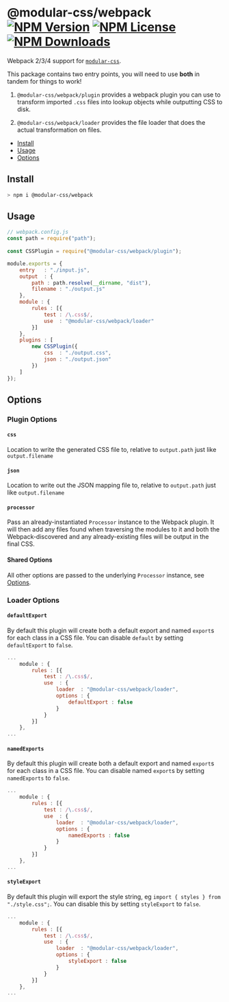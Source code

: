 @modular-css/webpack  [![NPM Version](https://img.shields.io/npm/v/@modular-css/webpack.svg)](https://www.npmjs.com/package/@modular-css/webpack) [![NPM License](https://img.shields.io/npm/l/@modular-css/webpack.svg)](https://www.npmjs.com/package/@modular-css/webpack) [![NPM Downloads](https://img.shields.io/npm/dm/@modular-css/webpack.svg)](https://www.npmjs.com/package/@modular-css/webpack)
===========

Webpack 2/3/4 support for [`modular-css`](https://github.com/tivac/modular-css).

This package contains two entry points, you will need to use **both** in tandem for things to work!

1. `@modular-css/webpack/plugin` provides a webpack plugin you can use to transform imported `.css` files into lookup objects while outputting CSS to disk.

2. `@modular-css/webpack/loader` provides the file loader that does the actual transformation on files.

- [Install](#install)
- [Usage](#usage)
- [Options](#options)

## Install

```bash
> npm i @modular-css/webpack
```

## Usage

```js
// webpack.config.js
const path = require("path");
    
const CSSPlugin = require("@modular-css/webpack/plugin");

module.exports = {
    entry   : "./input.js",
    output  : {
        path : path.resolve(__dirname, "dist"),
        filename : "./output.js"
    },
    module : {
        rules : [{
            test : /\.css$/,
            use  : "@modular-css/webpack/loader"
        }]
    },
    plugins : [
        new CSSPlugin({
            css  : "./output.css",
            json : "./output.json"
        })
    ]
});
```

## Options

### Plugin Options

#### `css`

Location to write the generated CSS file to, relative to `output.path` just like `output.filename`

#### `json`

Location to write out the JSON mapping file to, relative to `output.path` just like `output.filename`

#### `processor`

Pass an already-instantiated `Processor` instance to the Webpack plugin. It will then add any files found when traversing the modules to it and both the Webpack-discovered and any already-existing files will be output in the final CSS.

#### Shared Options

All other options are passed to the underlying `Processor` instance, see [Options](../processor/README.md#options).

### Loader Options

#### `defaultExport`

By default this plugin will create both a default export and named `export`s for each class in a CSS file. You can disable `default` by setting `defaultExport` to `false`.

```js
...
    module : {
        rules : [{
            test : /\.css$/,
            use  : {
                loader  : "@modular-css/webpack/loader",
                options : {
                    defaultExport : false
                }
            }
        }]
    },
...
```

#### `namedExports`

By default this plugin will create both a default export and named `export`s for each class in a CSS file. You can disable named `export`s  by setting `namedExports` to `false`.

```js
...
    module : {
        rules : [{
            test : /\.css$/,
            use  : {
                loader  : "@modular-css/webpack/loader",
                options : {
                    namedExports : false
                }
            }
        }]
    },
...
```

#### `styleExport`

By default this plugin will export the style string, eg `import { styles } from "./style.css";`. You can disable this by setting `styleExport` to `false`.

```js
...
    module : {
        rules : [{
            test : /\.css$/,
            use  : {
                loader  : "@modular-css/webpack/loader",
                options : {
                    styleExport : false
                }
            }
        }]
    },
...
```
